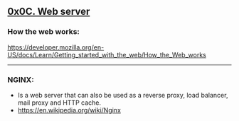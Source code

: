 ## <u>0x0C. Web server</u>

### How the web works:

https://developer.mozilla.org/en-US/docs/Learn/Getting_started_with_the_web/How_the_Web_works

<hr>

### NGINX:

- Is a web server that can also be used as a reverse proxy, load balancer, mail proxy and HTTP cache.
- https://en.wikipedia.org/wiki/Nginx

